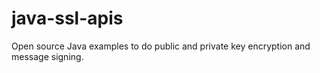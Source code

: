# java-ssl-apis
Open source Java examples to do public and private key encryption and message signing.
